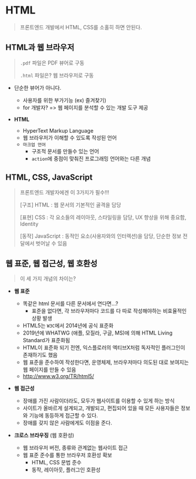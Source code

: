 # HTML

> 프론트엔드 개발에서 HTML, CSS를 소홀히 하면 안된다.



## HTML과 웹 브라우저

> `.pdf` 파일은 PDF 뷰어로 구동
>
> `.html` 파일은? 웹 브라우저로 구동



- 단순한 뷰어가 아니다. 

  - 사용자를 위한 부가기능 (ex) 즐겨찾기)
  - for 개발자? => 웹 페이지를 분석할 수 있는 개발 도구 제공

  

- **HTML**

  - HyperText Markup Language
  - 웹 브라우저가 이해할 수 있도록 작성된 언어
  - `마크업 언어` 
    - 구조적 문서를 만들수 있는 언어
    - `action`에 중점이 맞춰진 프로그래밍 언어와는 다른 개념



## HTML, CSS, JavaScript

> 프론트엔드 개발자에겐 이 3가지가 필수!!!
>
> [구조] HTML : 웹 문서의 기본적인 골격을 담당
>
> [표현] CSS : 각 요소들의 레이아웃, 스타일링을 담당, UX 향상을 위해 중요함, Identity
>
> [동작] JavaScript : 동적인 요소(사용자와의 인터렉션)을 담당, 단순한 정보 전달에서 벗어날 수 있음



## 웹 표준, 웹 접근성, 웹 호환성

> 이 세 가지 개념의 차이는?



- **웹 표준**

  - 똑같은 html 문서를 다른 문서에서 연다면...?
    - 표준을 없다면, 각 브라우저마다 코드를 다 따로 작성해야하는 비효율적인 상황 발생
  - HTML5는 `W3C`에서 2014년에 공식 표준화
  - 2019년에 WHATWG (애플, 모질라, 구글, MS)에 의해 HTML Living Standard가 표준화됨
  - HTML이 표준화 되기 전엔, 익스플로러의 엑티브X처럼 독자적인 플러그인이 존재하기도 했음
  - 웹 표준을 준수하여 작성한다면, 운영체제, 브라우저마다 의도된 대로 보여지는 웹 페이지를 만들 수 있음
  - http://www.w3.org/TR/html5/

  

- **웹 접근성**

  - 장애를 가진 사람이더라도, 모두가 웹사이트를 이용할 수 있게 하는 방식
  - 사이트가 올바르게 설계되고, 개발되고, 편집되어 있을 때 모든 사용자들은 정보와 기능에 동등하게 접근할 수 있다.
  - 장애를 갖지 않은 사람에게도 이점을 준다.



- **크로스 브라우징** (웹 호환성)
  - 웹 브라우저 버전, 종류와 관계없는 웹사이트 접근
  - 웹 표준 준수를 통한 브라우저 호환성 확보
    - HTML, CSS 문법 준수
    - 동작, 레이아웃, 플러그인 호환성



